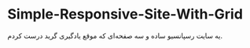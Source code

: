 # Simple-Responsive-Site-With-Grid
یه سایت رسپانسیو ساده و سه صفحه‌ای که موقع یادگیری گرید درست کردم.

